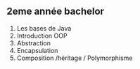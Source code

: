 

## 2eme année bachelor

1. Les bases de Java
2. Introduction OOP
3. Abstraction
4. Encapsulation
5. Composition /héritage / Polymorphisme
